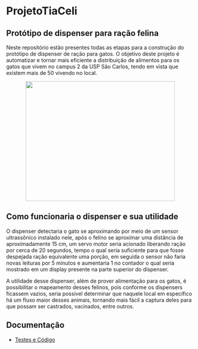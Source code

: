 # ProjetoTiaCeli

## Protótipo de dispenser para ração felina

Neste repositório estão presentes todas as etapas para a construção do protótipo de dispenser de ração para gatos. O objetivo deste projeto é automatizar e tornar mais eficiente a distribuição de alimentos para os gatos que vivem no campus 2 da USP São Carlos, tendo em vista que existem mais de 50 vivendo no local.

<p align="center">
  <img src="img/animacao_tia_celi.gif" width="400" height="320" />
</p>

## Como funcionaria o dispenser e sua utilidade

O dispenser detectaria o gato se aproximando por meio de um sensor ultrassônico instalado nele, após o felino se aproximar uma distância de aproximadamente 15 cm, um servo motor seria acionado liberando ração por cerca de 20 segundos, tempo o qual seria suficiente para que fosse despejada ração equivalente uma porção, em seguida o sensor não faria novas leituras por 5 minutos e aumentaria 1 no contador o qual seria mostrado em um display presente na parte superior do dispenser.

A utilidade desse dispenser, além de prover alimentação para os gatos, é possibilitar o mapeamento desses felinos, pois conforme os dispensers ficassem vazios, seria possível determinar que naquele local em específico há um fluxo maior desses animais, tornando mais fácil a captura deles para que possam ser castrados, vacinados, entre outros.

## Documentação
* [Testes e Código](codigo/Descricao.md)
